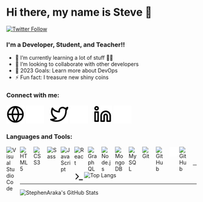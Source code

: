 # Hi there, my name is Steve 👋 


[![Twitter Follow](https://img.shields.io/twitter/follow/stivoaraka?color=1DA1F2&logo=twitter&style=for-the-badge)](https://twitter.com/intent/follow?original_referer=https%3A%2F%2Fgithub.com%StephenAraka)



### I'm a Developer, Student, and Teacher!!

- 🌱 I’m currently learning a lot of stuff 🤯🤣
- 👯 I’m looking to collaborate with other developers
- 🥅 2023 Goals: Learn more about DevOps
- ⚡ Fun fact: I treasure new shiny coins

### Connect with me:

[![website](./img/globe-light.svg)](https://stephenaraka.github.io/portfolio#gh-light-mode-only)
[![website](./img/globe-dark.svg)](https://stephenaraka.github.io/portfolio#gh-dark-mode-only)
&nbsp;&nbsp;
[![website](./img/twitter-light.svg)](https://twitter.com/stivoaraka#gh-light-mode-only)
[![website](./img/twitter-dark.svg)](https://twitter.com/stivoaraka#gh-dark-mode-only)
&nbsp;&nbsp;
[![website](./img/linkedin-light.svg)](https://linkedin.com/in/stephen-araka#gh-light-mode-only)
[![website](./img/linkedin-dark.svg)](https://linkedin.com/in/stephen-araka#gh-dark-mode-only)

### Languages and Tools:

<img align="left" alt="Visual Studio Code" width="26px" src="https://cdn.jsdelivr.net/gh/devicons/devicon/icons/vscode/vscode-original.svg" style="padding-right:10px;" />
<img align="left" alt="HTML5" width="26px" src="https://cdn.jsdelivr.net/gh/devicons/devicon/icons/html5/html5-original.svg" style="padding-right:10px;" />
<img align="left" alt="CSS3" width="26px" src="https://cdn.jsdelivr.net/gh/devicons/devicon/icons/css3/css3-original.svg" style="padding-right:10px;" />
<img align="left" alt="Sass" width="26px" src="https://cdn.jsdelivr.net/gh/devicons/devicon/icons/sass/sass-original.svg" style="padding-right:10px;" />
<img align="left" alt="JavaScript" width="26px" src="https://cdn.jsdelivr.net/gh/devicons/devicon/icons/javascript/javascript-original.svg" style="padding-right:10px;" />
<img align="left" alt="React" width="26px" src="https://cdn.jsdelivr.net/gh/devicons/devicon/icons/react/react-original.svg" style="padding-right:10px;" />
<img align="left" alt="GraphQL" width="26px" src="https://cdn.jsdelivr.net/gh/devicons/devicon/icons/graphql/graphql-plain.svg" style="padding-right:10px;" />
<img align="left" alt="Node.js" width="26px" src="https://cdn.jsdelivr.net/gh/devicons/devicon/icons/nodejs/nodejs-original.svg" style="padding-right:10px;" />
<img align="left" alt="MongoDB" width="26px" src="https://cdn.jsdelivr.net/gh/devicons/devicon/icons/mongodb/mongodb-original.svg" style="padding-right:10px;" />
<img align="left" alt="MySQL" width="26px" src="https://cdn.jsdelivr.net/gh/devicons/devicon/icons/mysql/mysql-original.svg" style="padding-right:10px;" />
<img align="left" alt="Git" width="26px" src="https://cdn.jsdelivr.net/gh/devicons/devicon/icons/git/git-original.svg" style="padding-right:10px;" />
<img align="left" alt="GitHub" width="26px" src="https://user-images.githubusercontent.com/3369400/139447912-e0f43f33-6d9f-45f8-be46-2df5bbc91289.png" style="padding-right:10px;" />
<img align="left" alt="Terminal" width="26px" src="./img/terminal-dark.svg" />
<img align="left" alt="GitHub" width="26px" src="https://user-images.githubusercontent.com/3369400/139448065-39a229ba-4b06-434b-bc67-616e2ed80c8f.png" style="padding-right:10px;" />
<img align="left" alt="Terminal" width="26px" src="./img/terminal-light.svg" />

<br />
<br />

---

![Top Langs](https://github-readme-stats.vercel.app/api/top-langs/?username=StephenAraka&layout=compact)


---

<img align="left" alt="StephenAraka's GitHub Stats" src="https://github-readme-stats.vercel.app/api?username=StephenAraka&show_icons=true&hide_border=false&title_color=ff652f&icon_color=FFE400&bg_color=09131B&text_color=ffffff&border_color=0c1a25" />


[website]: https://stephenaraka.github.io/portfolio
[twitter]: https://twitter.com/stivoaraka
[linkedin]: https://linkedin.com/in/stephen-araka
